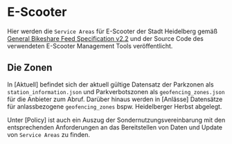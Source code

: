 # E-Scooter
Hier werden die `Service Areas` für E-Scooter der Stadt Heidelberg gemäß [General Bikeshare Feed Specification v2.2](https://github.com/NABSA/gbfs/blob/v2.2/gbfs.md) und der Source Code des verwendeten E-Scooter Management Tools veröffentlicht.

## Die Zonen
  In [Aktuell] befindet sich der aktuell gültige Datensatz der Parkzonen als `station_information.json` und Parkverbotszonen als `geofencing_zones.json` für die Anbieter zum Abruf. Darüber hinaus werden in [Anlässe] Datensätze für anlassbezogene `geofencing_zones` bspw. Heidelberger Herbst abgelegt.

Unter [Policy] ist auch ein Auszug der Sondernutzungsvereinbarung mit den entsprechenden Anforderungen an das Bereitstellen von Daten und Update von `Service Areas` zu finden.
